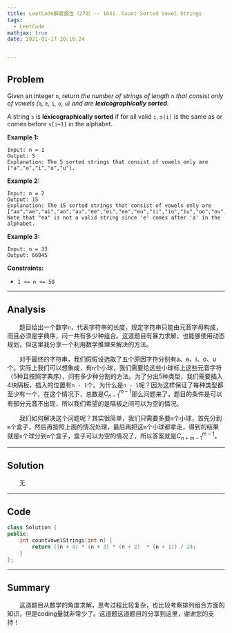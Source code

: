 ```yaml
---
title: LeetCode解题报告（270）-- 1641. Count Sorted Vowel Strings
tags:
  - LeetCode
mathjax: true
date: 2021-01-17 20:16:24


---
```


## Problem

Given an integer `n`, return *the number of strings of length* `n` *that consist only of vowels (*`a`*,* `e`*,* `i`*,* `o`*,* `u`*) and are **lexicographically sorted**.*

A string `s` is **lexicographically sorted** if for all valid `i`, `s[i]` is the same as or comes before `s[i+1]` in the alphabet.

<!-- more -->

**Example 1:**

```
Input: n = 1
Output: 5
Explanation: The 5 sorted strings that consist of vowels only are ["a","e","i","o","u"].
```

**Example 2:**

```
Input: n = 2
Output: 15
Explanation: The 15 sorted strings that consist of vowels only are
["aa","ae","ai","ao","au","ee","ei","eo","eu","ii","io","iu","oo","ou","uu"].
Note that "ea" is not a valid string since 'e' comes after 'a' in the alphabet.
```

**Example 3:**

```
Input: n = 33
Output: 66045
```

**Constraints:**

- `1 <= n <= 50` 

------

## Analysis

&emsp;&emsp;题目给出一个数字`n`，代表字符串的长度，规定字符串只能由元音字母构成，而且必须是字典序，问一共有多少种组合。这道题目有暴力求解，也能够使用动态规划，但这里我分享一个利用数学推理来解决的方法。

&emsp;&emsp;对于最终的字符串，我们假假设选取了五个原因字符分别有a、e、i、o、u个。实际上我们可以想象成，有`n`个小球，我们需要给这些小球标上这些元音字符（5种且按照字典序），问有多少种分割的方法。为了分出5种类型，我们需要插入4块隔板，插入的位置有`n - 1`个。为什么是`n - 1`呢？因为这样保证了每种类型都至少有一个，在这个情况下，总数是$C^{m-1}_{n-1}$那么问题来了，题目的条件是可以有部分元音不出现，所以我们希望的是隔板之间可以为空的情况。

&emsp;&emsp;我们如何解决这个问题呢？其实很简单，我们只需要多要`m`个小球，首先分到`m`个盒子，然后再按照上面的情况处理，最后再把这`m`个小球都拿走，得到的结果就是`n`个球分到`m`个盒子，盒子可以为空的情况了，所以答案就是$C_{n+m-1}^{m - 1}$。

------

## Solution

&emsp;&emsp;无

------

## Code

```c++
class Solution {
public:
    int countVowelStrings(int n) {
        return ((n + 4) * (n + 3) * (n + 2)  * (n + 1)) / 24;
    }
};
```

------

## Summary

&emsp;&emsp;这道题目从数学的角度求解，思考过程比较复杂，也比较考察排列组合方面的知识，但是coding量就非常少了。这道题这道题目的分享到这里，谢谢您的支持！
